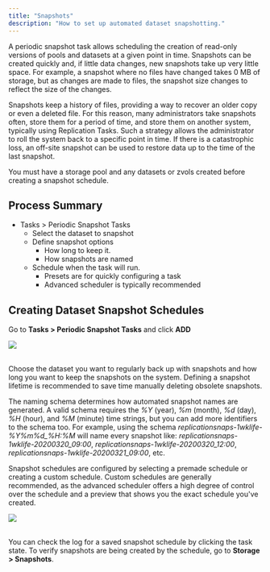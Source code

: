 ```yaml
---
title: "Snapshots"
description: "How to set up automated dataset snapshotting."
---
```


A periodic snapshot task allows scheduling the creation of read-only versions of pools and datasets at a given point in time.
Snapshots can be created quickly and, if little data changes, new snapshots take up very little space.
For example, a snapshot where no files have changed takes 0 MB of storage, but as changes are made to files, the snapshot size changes to reflect the size of the changes.

Snapshots keep a history of files, providing a way to recover an older copy or even a deleted file.
For this reason, many administrators take snapshots often, store them for a period of time, and store them on another system, typically using Replication Tasks.
Such a strategy allows the administrator to roll the system back to a specific point in time.
If there is a catastrophic loss, an off-site snapshot can be used to restore data up to the time of the last snapshot.

You must have a storage pool and any datasets or zvols created before creating a snapshot schedule.

## Process Summary

* Tasks > Periodic Snapshot Tasks
  * Select the dataset to snapshot
  * Define snapshot options
    * How long to keep it.
    * How snapshots are named
  * Schedule when the task will run.
    * Presets are for quickly configuring a task
    * Advanced scheduler is typically recommended

## Creating Dataset Snapshot Schedules

Go to **Tasks > Periodic Snapshot Tasks** and click **ADD**

<img src="/images/tasks-periodicsnap-add.png">
<br><br>

Choose the dataset you want to regularly back up with snapshots and how long you want to keep the snapshots on the system.
Defining a snapshot lifetime is recommended to save time manually deleting obsolete snapshots.

The naming schema determines how automated snapshot names are generated.
A valid schema requires the *%Y* (year), *%m* (month), *%d* (day), *%H* (hour), and *%M* (minute) time strings, but you can add more identifiers to the schema too.
For example, using the schema <i>replicationsnaps-1wklife-%Y%m%d_%H:%M</i> will name every snapshot like: <i>replicationsnaps-1wklife-20200320_09:00</i>, <i>replicationsnaps-1wklife-20200320_12:00</i>, <i>replicationsnaps-1wklife-20200321_09:00</i>, etc.

Snapshot schedules are configured by selecting a premade schedule or creating a custom schedule.
Custom schedules are generally recommended, as the advanced scheduler offers a high degree of control over the schedule and a preview that shows you the exact schedule you've created.

<img src="/images/advanced-scheduler.png">
<br><br>

You can check the log for a saved snapshot schedule by clicking the task state.
To verify snapshots are being created by the schedule, go to **Storage > Snapshots**.